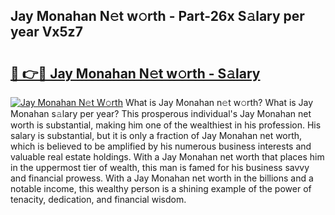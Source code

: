 ## Jay Monahan N𝚎t w𝚘rth - Part-26x S𝚊lary per year Vx5z7

# <h2><a href="http://gc4mtx.nevu.top/?p=Jay+Monahan">🔗 👉🔴 Jay Monahan N𝚎t w𝚘rth - S𝚊lary</a></h2>

[![Jay Monahan N𝚎t W𝚘rth](https://i.imgur.com/Oavwk0R.jpeg)](http://gc4mtx.nevu.top/?p=Jay+Monahan)
What is Jay Monahan n𝚎t w𝚘rth? What is Jay Monahan s𝚊lary per year?
This prosperous individual's Jay Monahan net worth is substantial, making him one of the wealthiest in his profession. His salary is substantial, but it is only a fraction of Jay Monahan net worth, which is believed to be amplified by his numerous business interests and valuable real estate holdings. With a Jay Monahan net worth that places him in the uppermost tier of wealth, this man is famed for his business savvy and financial prowess. With a Jay Monahan net worth in the billions and a notable income, this wealthy person is a shining example of the power of tenacity, dedication, and financial wisdom.
